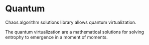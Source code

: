 # Quantum
Chaos algorithm solutions library allows quantum virtualization.

The quantum virtualization are a mathematical solutions for solving entrophy to emergence in a moment of moments.
